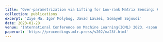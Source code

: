 ```yaml
---
title: "Over-parametrization via Lifting for Low-rank Matrix Sensing: Conversion of Spurious Solutions to Strict Saddle Points"
collection: publications
excerpt: 'Ziye Ma, Igor Molybog, Javad Lavaei, Somayeh Sojoudi'
date: 2023-01-28
venue: 'International Conference on Machine Learning(ICML) 2023, <span style="font-weight: bold;">Oral presentation</span>'
paperurl: 'https://proceedings.mlr.press/v202/ma23f.html'
---
```

